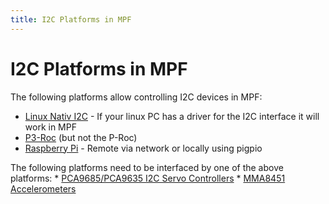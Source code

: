 ```yaml
---
title: I2C Platforms in MPF
---
```


# I2C Platforms in MPF


The following platforms allow controlling I2C devices in MPF:

* [Linux Nativ I2C](smbus.md) - If
    your linux PC has a driver for the I2C interface it will work in MPF
* [P3-Roc](multimorphic) (but not
    the P-Roc)
* [Raspberry Pi](rpi.md) - Remote
    via network or locally using pigpio

The following platforms need to be interfaced by one of the above
platforms: \*
[PCA9685/PCA9635 I2C Servo Controllers](i2c_servo.md) \*
[MMA8451 Accelerometers](mma8451.md)

